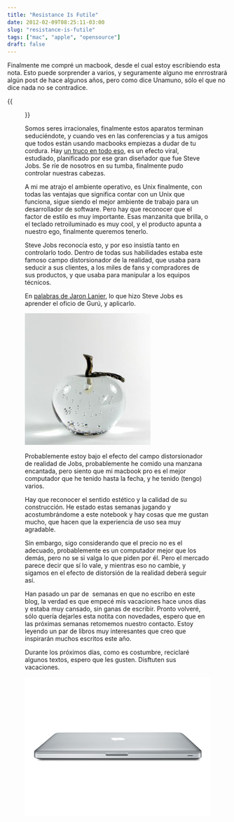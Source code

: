 ```yaml
---
title: "Resistance Is Futile"
date: 2012-02-09T08:25:11-03:00
slug: "resistance-is-futile"
tags: ["mac", "apple", "opensource"]
draft: false
---
```


Finalmente me compré un macbook, desde el cual estoy escribiendo esta
nota. Esto puede sorprender a varios, y seguramente alguno me
enrrostrará algún post de hace algunos años, pero como dice Unamuno,
sólo el que no dice nada no se contradice.

{{<figure caption="Aunque la mona se vista de seda..." src="apple-opensource.jpg">}}

Somos seres irracionales, finalmente estos aparatos terminan
seduciéndote, y cuando ves en las conferencias y a tus amigos que todos
están usando macbooks empiezas a dudar de tu cordura. 
Hay [un truco en todo eso](/blog/2010/12/todo-esta-en-tu-cabeza.html),
es un efecto viral, estudiado, planificado por ese gran diseñador que
fue Steve Jobs. Se ríe de nosotros en su tumba, finalmente pudo
controlar nuestras cabezas.

A mi me atrajo el ambiente operativo, es Unix finalmente, con todas las
ventajas que significa contar con un Unix que funciona, sigue siendo el
mejor ambiente de trabajo para un desarrollador de software. Pero hay
que reconocer que el factor de estilo es muy importante. Esas manzanita
que brilla, o el teclado retroiluminado es muy cool, y el producto
apunta a nuestro ego, finalmente queremos tenerlo.

Steve Jobs reconocía esto, y por eso insistía tanto en controlarlo todo.
Dentro de todas sus habilidades estaba este famoso campo distorsionador
de la realidad, que usaba para seducir a sus clientes, a los miles de
fans y compradores de sus productos, y que usaba para manipular a los
equipos técnicos.

En [palabras de Jaron Lanier](http://othmanelmoulatblog.wordpress.com/2011/11/25/the-most-ancient-marketing-december-2011-communications-of-the-acm/),
lo que hizo Steve Jobs es aprender el oficio de Gurú, y aplicarlo.

![](927329_glass_apple.jpg)

Probablemente estoy bajo el efecto del campo distorsionador de realidad
de Jobs, probablemente he comido una manzana encantada, pero siento que
mi macbook pro es el mejor computador que he tenido hasta la fecha, y he
tenido (tengo) varios.

Hay que reconocer el sentido estético y la calidad de su construcción.
He estado estas semanas jugando y acostumbrándome a este notebook y hay
cosas que me gustan mucho, que hacen que la experiencia de uso sea muy
agradable.

Sin embargo, sigo considerando que el precio no es el adecuado,
probablemente es un computador mejor que los demás, pero no se si valga
lo que piden por él. Pero el mercado parece decir que sí lo vale, y
mientras eso no cambie, y sigamos en el efecto de distorsión de la
realidad deberá seguir así.

Han pasado un par de  semanas en que no escribo en este blog, la verdad
es que empecé mis vacaciones hace unos días y estaba muy cansado, sin
ganas de escribir. Pronto volveré, sólo quería dejarles esta notita con
novedades, espero que en las próximas semanas retomemos nuestro
contacto. Estoy leyendo un par de libros muy interesantes que creo que
inspirarán muchos escritos este año.

Durante los próximos días, como es costumbre, reciclaré algunos textos,
espero que les gusten. Disftuten sus vacaciones.

![](Apple-MacBook-Pro-Closed.jpg)

